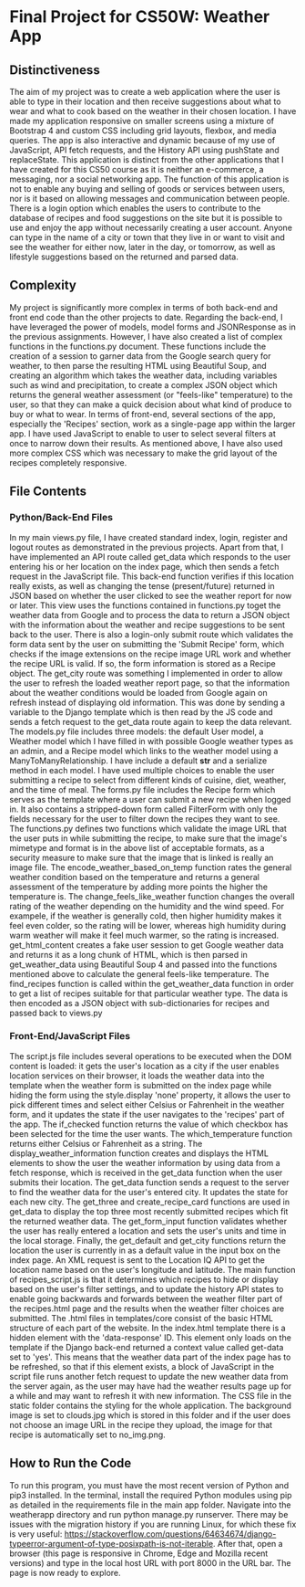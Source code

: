 # Final Project for CS50W: Weather App

## Distinctiveness

The aim of my project was to create a web application where the user is able to type in their location and then receive suggestions about what to wear and what to cook based on the weather in their chosen location. I have made my application responsive on smaller screens using a mixture of Bootstrap 4 and custom CSS including grid layouts, flexbox, and media queries. The app is also interactive and dynamic because of my use of JavaScript, API fetch requests, and the History API using pushState and replaceState.
This application is distinct from the other applications that I have created for this CS50 course as it is neither an e-commerce, a messaging, nor a social networking app. The function of this application is not to enable any buying and selling of goods or services between users, nor is it based on allowing messages and communication between people. There is a login option which enables the users to contribute to the database of recipes and food suggestions on the site but it is possible to use and enjoy the app without necessarily creating a user account. Anyone can type in the name of a city or town that they live in or want to visit and see the weather for either now, later in the day, or tomorrow, as well as lifestyle suggestions based on the returned and parsed data.

## Complexity

My project is significantly more complex in terms of both back-end and front end code than the other projects to date. Regarding the back-end, I have leveraged the power of models, model forms and JSONResponse as in the previous assignments. However, I have also created a list of complex functions in the functions.py document. These functions include the creation of a session to garner data from the Google search query for weather, to then parse the resulting HTML using Beautiful Soup, and creating an algorithm which takes the weather data, including variables such as wind and precipitation, to create a complex JSON object which returns the general weather assessment (or "feels-like" temperature) to the user, so that they can make a quick decision about what kind of produce to buy or what to wear. In terms of front-end, several sections of the app, especially the 'Recipes' section, work as a single-page app within the larger app. I have used JavaScript to enable to user to select several filters at once to narrow down their results. As mentioned above, I have also used more complex CSS which was necessary to make the grid layout of the recipes completely responsive.

## File Contents

### Python/Back-End Files

In my main views.py file, I have created standard index, login, register and logout routes as demonstrated in the previous projects. Apart from that, I have implemented an API route called get_data which responds to the user entering his or her location on the index page, which then sends a fetch request in the JavaScript file. This back-end function verifies if this location really exists, as well as changing the tense (present/future) returned in JSON based on whether the user clicked to see the weather report for now or later. This view uses the functions contained in functions.py toget the weather data from Google and to process the data to return a JSON object with the information about the weather and recipe suggestions to be sent back to the user. There is also a login-only submit route which validates the form data sent by the user on submitting the 'Submit Recipe' form, which checks if the image extensions on the recipe image URL work and whether the recipe URL is valid. If so, the form information is stored as a Recipe object. The get_city route was something I implemented in order to allow the user to refresh the loaded weather report page, so that the information about the weather conditions would be loaded from Google again on refresh instead of displaying old information. This was done by sending a variable to the Django template which is then read by the JS code and sends a fetch request to the get_data route again to keep the data relevant.
The models.py file includes three models: the default User model, a Weather model which I have filled in with possible Google weather types as an admin, and a Recipe model which links to the weather model using a ManyToManyRelationship. I have include a default __str__ and a serialize method in each model. I have used multiple choices to enable the user submitting a recipe to select from different kinds of cuisine, diet, weather, and the time of meal.
The forms.py file includes the Recipe form which serves as the template where a user can submit a new recipe when logged in. It also contains a stripped-down form called FilterForm with only the fields necessary for the user to filter down the recipes they want to see.
The functions.py defines two functions which validate the image URL that the user puts in while submitting the recipe, to make sure that the image's mimetype and format is in the above list of acceptable formats, as a security measure to make sure that the image that is linked is really an image file. The encode_weather_based_on_temp function rates the general weather condition based on the temperature and returns a general assessment of the temperature by adding more points the higher the temperature is. The change_feels_like_weather function changes the overall rating of the weather depending on the humidity and the wind speed. For exampele, if the weather is generally cold, then higher humidity makes it feel even colder, so the rating will be lower, whereas high humidity during warm weather will make it feel much warmer, so the rating is increased. get_html_content creates a fake user session to get Google weather data and returns it as a long chunk of HTML, which is then parsed in get_weather_data using Beautiful Soup 4 and passed into the functions mentioned above to calculate the general feels-like temperature. The find_recipes function is called within the get_weather_data function in order to get a list of recipes suitable for that particular weather type. The data is then encoded as a JSON object with sub-dictionaries for recipes and passed back to views.py

### Front-End/JavaScript Files

The script.js file includes several operations to be executed when the DOM content is loaded: it gets the user's location as a city if the user enables location services on their browser, it loads the weather data into the template when the weather form is submitted on the index page while hiding the form using the style.display 'none' property, it allows the user to pick different times and select either Celsius or Fahrenheit in the weather form, and it updates the state if the user navigates to the 'recipes' part of the app. The if_checked function returns the value of which checkbox has been selected for the time the user wants. The which_temperature function returns either Celsius or Fahrenheit as a string. The display_weather_information function creates and displays the HTML elements to show the user the weather information by using data from a fetch response, which is received in the get_data function when the user submits their location. The get_data function sends a request to the server to find the weather data for the user's entered city. It updates the state for each new city. The get_three and create_recipe_card functions are used in get_data to display the top three most recently submitted recipes which fit the returned weather data. The get_form_input function validates whether the user has really entered a location and sets the user's units and time in the local storage. Finally, the get_default and get_city functions return the location the user is currently in as a default value in the input box on the index page. An XML request is sent to the Location IQ API to get the location name based on the user's longitude and latitude.
The main function of recipes_script.js is that it determines which recipes to hide or display based on the user's filter settings, and to update the history API states to enable going backwards and forwards between the weather filter part of the recipes.html page and the results when the weather filter choices are submitted.
The .html files in templates/core consist of the basic HTML structure of each part of the website. In the index.html template there is a hidden element with the 'data-response' ID. This element only loads on the template if the Django back-end returned a context value called get-data set to 'yes'. This means that the weather data part of the index page has to be refreshed, so that if this element exists, a block of JavaScript in the script file runs another fetch request to update the new weather data from the server again, as the user may have had the weather results page up for a while and may want to refresh it with new information.
The CSS file in the static folder contains the styling for the whole application. The background image is set to clouds.jpg which is stored in this folder and if the user does not choose an image URL in the recipe they upload, the image for that recipe is automatically set to no_img.png.

## How to Run the Code

To run this program, you must have the most recent version of Python and pip3 installed. In the terminal, install the required Python modules using pip as detailed in the requirements file in the main app folder. Navigate into the weatherapp directory and run python manage.py runserver. There may be issues with the migration history if you are running Linux, for which these fix is very useful: https://stackoverflow.com/questions/64634674/django-typeerror-argument-of-type-posixpath-is-not-iterable.
After that, open a browser (this page is responsive in Chrome, Edge and Mozilla recent versions) and type in the local host URL with port 8000 in the URL bar. The page is now ready to explore.

